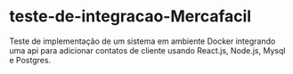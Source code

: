 # teste-de-integracao-Mercafacil
Teste de implementação de um sistema em ambiente Docker integrando uma api para adicionar contatos de cliente usando React.js, Node.js, Mysql e Postgres. 
